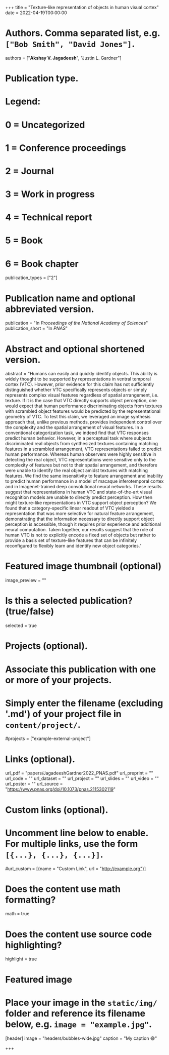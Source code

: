 +++
title = "Texture-like representation of objects in human visual cortex"
date = 2022-04-19T00:00:00

# Authors. Comma separated list, e.g. `["Bob Smith", "David Jones"]`.
authors = ["**Akshay V. Jagadeesh**", "Justin L. Gardner"]

# Publication type.
# Legend:
# 0 = Uncategorized
# 1 = Conference proceedings
# 2 = Journal
# 3 = Work in progress
# 4 = Technical report
# 5 = Book
# 6 = Book chapter
publication_types = ["2"]

# Publication name and optional abbreviated version.
publication = "In *Proceedings of the National Academy of Sciences*"
publication_short = "In *PNAS*"

# Abstract and optional shortened version.
abstract = "Humans can easily and quickly identify objects. This ability is widely thought to be supported by representations in ventral temporal cortex (VTC). However, prior evidence for this claim has not sufficiently distinguished whether VTC specifically represents objects or simply represents complex visual features regardless of spatial arrangement, i.e. texture. If it is the case that VTC directly supports object perception, one would expect that human performance discriminating objects from textures with scrambled object features would be predicted by the representational geometry of VTC. To test this claim, we leveraged an image synthesis approach that, unlike previous methods, provides independent control over the complexity and the spatial arrangement of visual features. In a conventional categorization task, we indeed find that VTC responses predict human behavior. However, in a perceptual task where subjects discriminated real objects from synthesized textures containing matching features in a scrambled arrangement, VTC representations failed to predict human performance. Whereas human observers were highly sensitive in detecting the real object, VTC representations were sensitive only to the complexity of features but not to their spatial arrangement, and therefore were unable to identify the real object amidst textures with matching features. We find the same insensitivity to feature arrangement and inability to predict human performance in a model of macaque inferotemporal cortex and in Imagenet-trained deep convolutional neural networks. These results suggest that representations in human VTC and state-of-the-art visual recognition models are unable to directly predict perception. How then might texture-like representations in VTC support object perception? We found that a category-specific linear readout of VTC yielded a representation that was more selective for natural feature arrangement, demonstrating that the information necessary to directly support object perception is accessible, though it requires prior experience and additional neural computation. Taken together, our results suggest that the role of human VTC is not to explicitly encode a fixed set of objects but rather to provide a basis set of texture-like features that can be infinitely reconfigured to flexibly learn and identify new object categories."

# Featured image thumbnail (optional)
image_preview = ""

# Is this a selected publication? (true/false)
selected = true

# Projects (optional).
#   Associate this publication with one or more of your projects.
#   Simply enter the filename (excluding '.md') of your project file in `content/project/`.
#projects = ["example-external-project"]

# Links (optional).
url_pdf = "papers/JagadeeshGardner2022_PNAS.pdf"
url_preprint = ""
url_code = ""
url_dataset = ""
url_project = ""
url_slides = ""
url_video = ""
url_poster = ""
url_source = "https://www.pnas.org/doi/10.1073/pnas.2115302119"

# Custom links (optional).
#   Uncomment line below to enable. For multiple links, use the form `[{...}, {...}, {...}]`.
#url_custom = [{name = "Custom Link", url = "http://example.org"}]

# Does the content use math formatting?
math = true

# Does the content use source code highlighting?
highlight = true

# Featured image
# Place your image in the `static/img/` folder and reference its filename below, e.g. `image = "example.jpg"`.
[header]
image = "headers/bubbles-wide.jpg"
caption = "My caption :smile:"

+++

